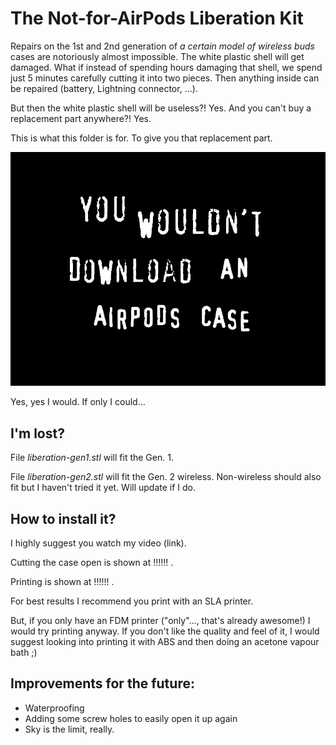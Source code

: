 # The Not-for-AirPods Liberation Kit

Repairs on the 1st and 2nd generation of *a certain model of wireless buds* cases are notoriously almost impossible. The white plastic shell will get damaged. What if instead of spending hours damaging that shell, we spend just 5 minutes carefully cutting it into two pieces. Then anything inside can be repaired (battery, Lightning connector, ...).

But then the white plastic shell will be useless?! Yes. And you can't buy a replacement part anywhere?! Yes.

This is what this folder is for. To give you that replacement part.

![You wouldn't download an AirPods case](./wouldnt_download.jpg)

Yes, yes I would. If only I could...

## I'm lost?

File *liberation-gen1.stl* will fit the Gen. 1.

File *liberation-gen2.stl* will fit the Gen. 2 wireless. Non-wireless should also fit but I haven't tried it yet. Will update if I do.

## How to install it?

I highly suggest you watch my video (link).

Cutting the case open is shown at !!!!!! .

Printing is shown at !!!!!! .

For best results I recommend you print with an SLA printer.

But, if you only have an FDM printer ("only"..., that's already awesome!) I would try printing anyway. If you don't like the quality and feel of it, I would suggest looking into printing it with ABS and then doing an acetone vapour bath ;)

## Improvements for the future:

- Waterproofing
- Adding some screw holes to easily open it up again
- Sky is the limit, really.
